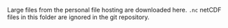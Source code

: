 Large files from the personal file hosting are downloaded here.
`.nc` netCDF files in this folder are ignored in the git repository.
